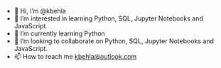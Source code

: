 - 👋 Hi, I’m @kbehla
- 👀 I’m interested in learning Python, SQL, Jupyter Notebooks and JavaScript. 
- 🌱 I’m currently learning Python
- 💞️ I’m looking to collaborate on Python, SQL, Jupyter Notebooks and JavaScript. 
- 📫 How to reach me kbehla@outlook.com

<!---
kbehla/kbehla is a ✨ special ✨ repository because its `README.md` (this file) appears on your GitHub profile.
You can click the Preview link to take a look at your changes.
--->
